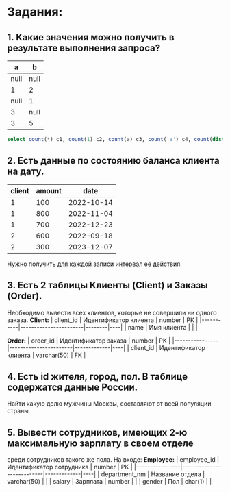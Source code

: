 # Задания:
##  1. Какие значения можно получить в результате выполнения запроса?
|   a   |   b   |
|-------|-------|
| null  | null  |
|   1   |   2   |
| null  |   1   |
|   3   | null  |
|   3   |   5   |

```sql
select count(*) c1, count(1) c2, count(a) c3, count('a') c4, count(distinct a) c5 from table
```

##  2. Есть данные по состоянию баланса клиента на дату.
| client | amount |    date    |
|--------|--------|------------|
|   1    |  100   | 2022-10-14 |
|   1    |  800   | 2022-11-04 |
|   1    |  700   | 2022-12-23 |
|   2    |  600   | 2022-09-18 |
|   2    |  300   | 2023-12-07 |

Нужно получить для каждой записи интервал её действия.

##  3. Есть 2 таблицы Клиенты (Client) и Заказы (Order).
Необходимо вывести всех клиентов, которые не совершили ни одного заказа.
**Client:**
| client_id | Идентификатор клиента | number | PK |
|-----------|-----------------------|--------|----|
|   name    |     Имя клиента       |        |    |

**Order:**
|    order_id    | Идентификатор заказа  |    number   | PK |
|----------------|-----------------------|-------------|----|
|   client_id    | Идентификатор клиента | varchar(50) | FK |


##  4. Есть id жителя, город, пол. В таблице содержатся данные России.
Найти какую долю мужчины Москвы, составляют от всей популяции страны.

##  5. Вывести сотрудников, имеющих 2-ю максимальную зарплату в своем отделе
среди сотрудников такого же пола.
На входе:
**Employee:**
| employee_id    | Идентификатор сотрудника  |    number   | PK |
|----------------|---------------------------|-------------|----|
| department_nm  |       Название отдела     | varchar(50) |    |
|     salary     |          Зарплата         |    number   |    |
|     gender     |            Пол            |    char(1)  |    |

